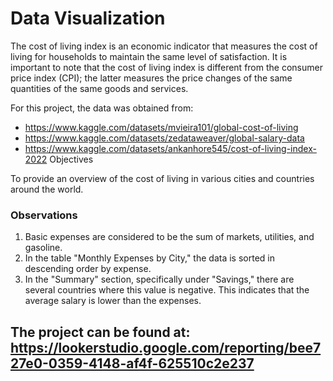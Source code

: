 # Data Visualization

The cost of living index is an economic indicator that measures the cost of living for households to maintain the same level of satisfaction. It is important to note that the cost of living index is different from the consumer price index (CPI); the latter measures the price changes of the same quantities of the same goods and services.

For this project, the data was obtained from:

- https://www.kaggle.com/datasets/mvieira101/global-cost-of-living
- https://www.kaggle.com/datasets/zedataweaver/global-salary-data 
- https://www.kaggle.com/datasets/ankanhore545/cost-of-living-index-2022
Objectives

To provide an overview of the cost of living in various cities and countries around the world.

### Observations

1. Basic expenses are considered to be the sum of markets, utilities, and gasoline.
2. In the table "Monthly Expenses by City," the data is sorted in descending order by expense.
3. In the "Summary" section, specifically under "Savings," there are several countries where this value is negative. This indicates that the average salary is lower than the expenses.

## The project can be found at: https://lookerstudio.google.com/reporting/bee727e0-0359-4148-af4f-625510c2e237
